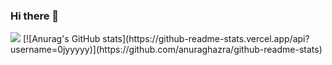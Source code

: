 ### Hi there 👋

<!--
**0jyyyyy/0jyyyyy** is a ✨ _special_ ✨ repository because its `README.md` (this file) appears on your GitHub profile.

Here are some ideas to get you started:

- 🔭 I’m currently working on ...
- 🌱 I’m currently learning ...
- 👯 I’m looking to collaborate on ...
- 🤔 I’m looking for help with ...
- 💬 Ask me about ...
- 📫 How to reach me: ...
- 😄 Pronouns: ...
- ⚡ Fun fact: ...
-->
 <img src="https://img.shields.io/badge/Java-3178C6?style=flat&logo=Java&logoColor=white"/>
[![Anurag's GitHub stats](https://github-readme-stats.vercel.app/api?username=0jyyyyy)](https://github.com/anuraghazra/github-readme-stats)
